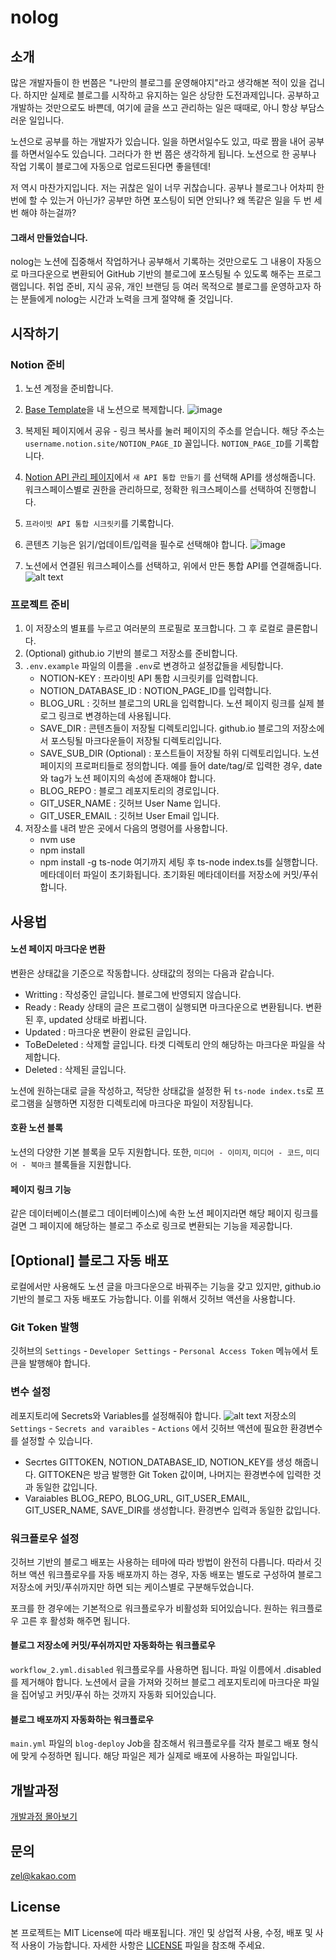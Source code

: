 # nolog

## 소개

많은 개발자들이 한 번쯤은 "나만의 블로그를 운영해야지"라고 생각해본 적이 있을 겁니다. 하지만 실제로 블로그를 시작하고 유지하는 일은 상당한 도전과제입니다. 공부하고 개발하는 것만으로도 바쁜데, 여기에 글을 쓰고 관리하는 일은 때때로, 아니 항상 부담스러운 일입니다. 

노션으로 공부를 하는 개발자가 있습니다. 일을 하면서일수도 있고, 따로 짬을 내어 공부를 하면서일수도 있습니다. 그러다가 한 번 쯤은 생각하게 됩니다. 노션으로 한 공부나 작업 기록이 블로그에 자동으로 업로드된다면 좋을텐데!

저 역시 마찬가지입니다. 저는 귀찮은 일이 너무 귀찮습니다. 공부나 블로그나 어차피 한 번에 할 수 있는거 아닌가? 공부만 하면 포스팅이 되면 안되나? 왜 똑같은 일을 두 번 세 번 해야 하는걸까?

####  그래서 만들었습니다. 
nolog는 노션에 집중해서 작업하거나 공부해서 기록하는 것만으로도 그 내용이 자동으로 마크다운으로 변환되어 GitHub 기반의 블로그에 포스팅될 수 있도록 해주는 프로그램입니다. 취업 준비, 지식 공유, 개인 브랜딩 등 여러 목적으로 블로그를 운영하고자 하는 분들에게 nolog는 시간과 노력을 크게 절약해 줄 것입니다.

## 시작하기
### Notion 준비

1. 노션 계정을 준비합니다.
1. [Base Template](https://www.notion.so/248d5b9bf2a644b4b25485c828d5b04f?pvs=21)을 내 노션으로 복제합니다. 
   ![image](images/image.png)
2. 복제된 페이지에서 공유 - 링크 복사를 눌러 페이지의 주소를 얻습니다. 해당 주소는 `username.notion.site/NOTION_PAGE_ID` 꼴입니다. `NOTION_PAGE_ID`를 기록합니다. 
3. [Notion API 관리 페이지](https://www.notion.so/my-integrations)에서 `새 API 통합 만들기` 를 선택해 API를 생성해줍니다. 워크스페이스별로 권한을 관리하므로, 정확한 워크스페이스를 선택하여 진행합니다. 
4. `프라이빗 API 통합 시크릿키`를 기록합니다. 
5. 콘텐츠 기능은 읽기/업데이트/입력을 필수로 선택해야 합니다. 
  ![image](images/image-1.png)

1. 노션에서 연결된 워크스페이스를 선택하고, 위에서 만든 통합 API를 연결해줍니다. 
   ![alt text](images/image-2.png)

### 프로젝트 준비
1. 이 저장소의 별표를 누르고 여러분의 프로필로 포크합니다. 그 후 로컬로 클론합니다. 
2. (Optional) github.io 기반의 블로그 저장소를 준비합니다.
3. `.env.example` 파일의 이름을 `.env`로 변경하고 설정값들을 세팅합니다. 
   - NOTION-KEY : 프라이빗 API 통합 시크릿키를 입력합니다. 
   - NOTION_DATABASE_ID : NOTION_PAGE_ID를 입력합니다.
   - BLOG_URL : 깃허브 블로그의 URL을 입력합니다. 노션 페이지 링크를 실제 블로그 링크로 변경하는데 사용됩니다. 
   - SAVE_DIR : 콘텐츠들이 저장될 디렉토리입니다. github.io 블로그의 저장소에서 포스팅될 마크다운들이 저장될 디렉토리입니다. 
   - SAVE_SUB_DIR (Optional) : 포스트들이 저장될 하위 디렉토리입니다. 노션 페이지의 프로퍼티들로 정의합니다. 예를 들어 date/tag/로 입력한 경우, date와 tag가 노션 페이지의 속성에 존재해야 합니다. 
   - BLOG_REPO : 블로그 레포지토리의 경로입니다. 
   - GIT_USER_NAME : 깃허브 User Name 입니다. 
   - GIT_USER_EMAIL : 깃허브 User Email 입니다. 
1. 저장소를 내려 받은 곳에서 다음의 명령어를 사용합니다. 
   - nvm use
   - npm install
   - npm install -g ts-node
  여기까지 세팅 후 ts-node index.ts를 실행합니다. 메타데이터 파일이 초기화됩니다. 초기화된 메타데이터를 저장소에 커밋/푸쉬합니다.

## 사용법
#### 노션 페이지 마크다운 변환
변환은 상태값을 기준으로 작동합니다. 상태값의 정의는 다음과 같습니다. 
   - Writting : 작성중인 글입니다. 블로그에 반영되지 않습니다. 
   - Ready : Ready 상태의 글은 프로그램이 실행되면 마크다운으로 변환됩니다. 변환 된 후, updated 상태로 바뀝니다. 
   - Updated : 마크다운 변환이 완료된 글입니다. 
   - ToBeDeleted : 삭제할 글입니다. 타겟 디렉토리 안의 해당하는 마크다운 파일을 삭제합니다. 
   - Deleted : 삭제된 글입니다. 

노션에 원하는대로 글을 작성하고, 적당한 상태값을 설정한 뒤 `ts-node index.ts`로 프로그램을 실행하면 지정한 디렉토리에 마크다운 파일이 저장됩니다. 

#### 호환 노션 블록
노션의 다양한 기본 블록을 모두 지원합니다. 
또한, `미디어 - 이미지`, `미디어 - 코드`, `미디어 - 북마크` 블록들을 지원합니다. 

#### 페이지 링크 기능
같은 데이터베이스(블로그 데이터베이스)에 속한 노션 페이지라면 해당 페이지 링크를 걸면 그 페이지에 해당하는 블로그 주소로 링크로 변환되는 기능을 제공합니다. 

## [Optional] 블로그 자동 배포
로컬에서만 사용해도 노션 글을 마크다운으로 바꿔주는 기능을 갖고 있지만, github.io 기반의 블로그 자동 배포도 가능합니다. 이를 위해서 깃허브 액션을 사용합니다. 

### Git Token 발행
깃허브의  `Settings` - `Developer Settings` - `Personal Access Token` 메뉴에서 토큰을 발행해야 합니다. 

### 변수 설정
레포지토리에 Secrets와 Variables를 설정해줘야 합니다. 
![alt text](images/image-3.png)
저장소의 `Settings` - `Secrets and varaibles` - `Actions` 에서 깃허브 액션에 필요한 환경변수를 설정할 수 있습니다. 
- Secrtes
  GITTOKEN, NOTION_DATABASE_ID, NOTION_KEY를 생성 해줍니다. GITTOKEN은 방금 발행한 Git Token 값이며, 나머지는 환경변수에 입력한 것과 동일한 값입니다. 
- Varaiables
  BLOG_REPO, BLOG_URL, GIT_USER_EMAIL, GIT_USER_NAME, SAVE_DIR를 생성합니다. 환경변수 입력과 동일한 값입니다. 

### 워크플로우 설정

깃허브 기반의 블로그 배포는 사용하는 테마에 따라 방법이 완전히 다릅니다. 따라서 깃허브 액션 워크플로우를 자동 배포까지 하는 경우, 자동 배포는 별도로 구성하여 블로그 저장소에 커밋/푸쉬까지만 하면 되는 케이스별로 구분해두었습니다. 

포크를 한 경우에는 기본적으로 워크플로우가 비활성화 되어있습니다. 원하는 워크플로우 고른 후 활성화 해주면 됩니다. 

#### 블로그 저장소에 커밋/푸쉬까지만 자동화하는 워크플로우
`workflow_2.yml.disabled` 워크플로우를 사용하면 됩니다. 파일 이름에서 .disabled를 제거해야 합니다. 
노션에서 글을 가져와 깃허브 블로그 레포지토리에 마크다운 파일을 집어넣고 커밋/푸쉬 하는 것까지 자동화 되어있습니다. 

#### 블로그 배포까지 자동화하는 워크플로우
`main.yml` 파일의 `blog-deploy` Job을 참조해서 워크플로우를 각자 블로그 배포 형식에 맞게 수정하면 됩니다. 해당 파일은 제가 실제로 배포에 사용하는 파일입니다. 

## 개발과정
[개발과정 몰아보기](https://sharknia.github.io/series/GitHub-Pages와-Notion-API-연동/)

## 문의
zel@kakao.com

## License

본 프로젝트는 MIT License에 따라 배포됩니다. 개인 및 상업적 사용, 수정, 배포 및 사적 사용이 가능합니다. 자세한 사항은 [LICENSE](LICENSE) 파일을 참조해 주세요.
